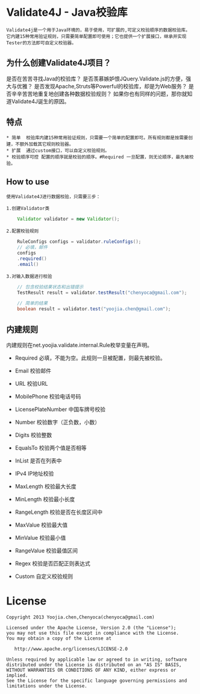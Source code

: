 # Validate4J - Java校验库

    Validate4j是一个用于Java环境的，易于使用，可扩展的,可定义校验顺序的数据校验库。
    它内建15种常用验证规则，只需要简单配置即可使用；它也提供一个扩展接口，继承并实现Tester的方法即可自定义校验器。


## 为什么创建Validate4J项目？

是否在苦苦寻找Java的校验库？
是否羡慕嫉妒恨JQuery.Validate.js的方便，强大与优雅？
是否发现Apache,Struts等Powerful的校验库，却是为Web服务？
是否辛辛苦苦地重复地创建各种数据校验规则？
如果你也有同样的问题，那你就知道Validate4J诞生的原因。

## 特点

    * 简单  校验库内建15种常用验证规则，只需要一个简单的配置即可。所有规则都是按需要创建，不额外加载其它规则校验器。
    * 扩展  通过custom接口，可以自定义校验规则。
    * 校验顺序可控 配置的顺序就是校验的顺序。#Required 一旦配置，则无论顺序，最先被校验。

## How to use

    使用Validate4J进行数据校验，只需要三步：

    1.创建Validator类

```java
    Validator validator = new Validator();
```

    2.配置校验规则

```java
    RuleConfigs configs = validator.ruleConfigs();
    // 必填，邮件
    configs
    .required()
    .email()
```

    3.对输入数据进行校验

```java
    // 包含校验结果状态和出错提示
    TestResult result = validator.testResult("chenyoca@gmail.com");

    // 简单的结果
    boolean result = validator.test("yoojia.chen@gmail.com");
```

## 内建规则

内建规则在net.yoojia.validate.internal.Rule枚举变量在声明。

* Required 必填，不能为空。此规则一旦被配置，则最先被校验。

* Email 校验邮件

* URL 校验URL

* MobilePhone 校验电话号码

* LicensePlateNumber 中国车牌号校验

* Number 校验数字（正负数，小数）

* Digits 校验整数

* EqualsTo 校验两个值是否相等

* InList 是否在列表中

* IPv4 IP地址校验

* MaxLength 校验最大长度

* MinLength 校验最小长度

* RangeLength 校验是否在长度区间中

* MaxValue 校验最大值

* MinValue 校验最小值

* RangeValue 校验最值区间

* Regex 校验是否匹配正则表达式

* Custom 自定义校验规则

# License

    Copyright 2013 Yoojia.chen,Chenyoca(chenyoca@gmail.com)

    Licensed under the Apache License, Version 2.0 (the "License");
    you may not use this file except in compliance with the License.
    You may obtain a copy of the License at

       http://www.apache.org/licenses/LICENSE-2.0

    Unless required by applicable law or agreed to in writing, software
    distributed under the License is distributed on an "AS IS" BASIS,
    WITHOUT WARRANTIES OR CONDITIONS OF ANY KIND, either express or implied.
    See the License for the specific language governing permissions and
    limitations under the License.